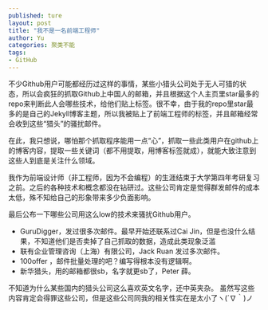 ```yaml
---
published: ture
layout: post
title: "我不是一名前端工程师"
author: Yu
categories: 聚类不能
tags:
- GitHub
---
```


不少Github用户可能都经历过这样的事情，某些小猎头公司处于无人可猎的状态，所以会疯狂的抓取Github上中国人的邮箱，并且根据这个人主页里star最多的repo来判断此人会哪些技术，给他们贴上标签。很不幸，由于我的repo里star最多的是自己的Jekyll博客主题，所以我被贴上了前端工程师的标签，并且邮箱经常会收到这些“猎头”的骚扰邮件。

在此，我只想说，哪怕那个抓取程序能用一点“心”，抓取一些此类用户在github上的博客内容，提取一些关键词（都不用提取，用博客标签就成），就能大致注意到这些人到底是关注什么领域。

我作为前端设计师（非工程师，因为不会编程）的生涯结束于大学第四年考研复习之前。之后的各种技术和概念都没在钻研过。这些公司肯定是觉得群发邮件的成本太低，殊不知给自己的形象带来多少负面影响。

最后公布一下哪些公司用这么low的技术来骚扰Github用户。

- GuruDigger，发过很多次邮件。最早开始还联系过Cai Jin，但是也没什么结果，不知道他们是否卖掉了自己抓取的数据，造成此类现象泛滥
- 联有企业管理咨询（上海）有限公司，Jack Ruan 发过多次邮件。
- 100offer ，邮件批量处理的吧？编写得根本没有逻辑啊。
- 新华猎头，用的邮箱都很sb，名字就更sb了，Peter 薛。

不知道为什么某些国内的猎头公司这么喜欢英文名字，还中英夹杂。
虽然写这些内容肯定会得罪这些公司，但是这些公司同我的相关性实在是太小了ヽ(´∇｀)ノ
